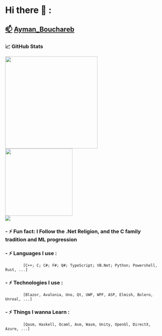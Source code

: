 # Hi there 👋 :
## <a href="Ayman.bouchareb@outlook.fr">📫</a> [Ayman_Bouchareb](https://www.linkedin.com/in/ayman-bouchareb-511abb19a/) 
### &#x1f4c8; GitHub Stats
<div>
  <img Width="295" src="https://github-readme-stats.vercel.app/api/top-langs/?username=DemuirGos&title_color=ffffff&text_color=c9cacc&icon_color=2bbc8a&bg_color=1d1f21&langs_count=10&layout=compact&hide=jupyter%20notebook,html,tex,css,php,hack&card_width=245"/>
  <img Height="215" src="https://github-readme-stats.vercel.app/api?username=DemuirGos&show_icons=true&line_height=28&title_color=ffffff&text_color=c9cacc&icon_color=2bbc8a&bg_color=1d1f21"/>
</div>
<img src="https://github-profile-trophy.vercel.app/?username=DemuirGos&theme=chalk&column=7&row=1&margin-w=5"/>

### - ⚡ Fun fact: I Follow the .Net Religion, and the C family tradition and ML progression
### - ⚡ Languages I use : 
            [C++; C; C#; F#; Q#; TypeScript; VB.Net; Python; Powershell, Rust, ...]
### - ⚡ Technologies I use : 
            [Blazor, Avalonia, Uno, Qt, UWP, WPF, ASP, Elmish, Bolero, Unreal, ...]
### - ⚡ Things I wanna Learn : 
            [Qasm, Haskell, Ocaml, Asm, Wasm, Unity, OpenGl, DirectX, Azure, ...]
